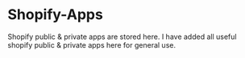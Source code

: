 # Shopify-Apps
Shopify public &amp; private apps are stored here.
I have added all useful shopify public & private apps here for general use.
